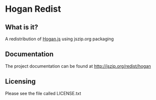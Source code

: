 Hogan Redist
===============

What is it?
-----------

A redistribution of [Hogan.js][1] using jszip.org packaging

Documentation
-------------

The project documentation can be found at http://jszip.org/redist/hogan

Licensing
---------

Please see the file called LICENSE.txt

  [1]: http://twitter.github.com/hogan.js

